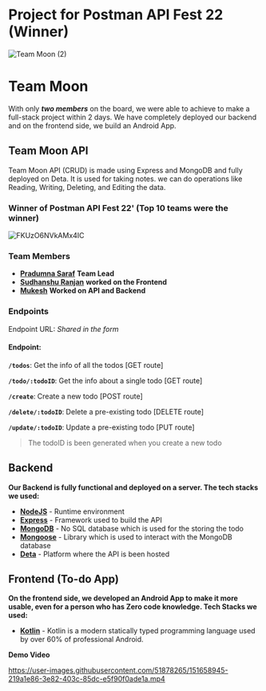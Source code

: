 # Project for Postman API Fest 22 (Winner)

![Team Moon (2)](https://user-images.githubusercontent.com/51878265/151656237-ca61c874-901a-4515-8269-8834e68e787f.png)

# Team Moon

With only ***two members*** on the board, we were able to achieve to make a full-stack project within 2 days. We have completely deployed our backend and on the frontend side, we build an Android App.


## Team Moon API
Team Moon API (CRUD) is made using Express and MongoDB and fully deployed on Deta. It is used for taking notes. we can do operations like Reading, Writing, Deleting, and Editing the data.

### Winner of Postman API Fest 22' (Top 10 teams were the winner)

![FKUzO6NVkAMx4IC](https://user-images.githubusercontent.com/51878265/157821326-0adab9b3-45fb-472b-8df0-7ff1f719a284.jpeg)


### Team Members

- [**Pradumna Saraf**](https://github.com/Pradumnasaraf) **Team Lead**
- [**Sudhanshu Ranjan**](https://github.com/srjranjan) **worked on the Frontend**
- [**Mukesh**](https://github.com/Kira272921) **Worked on API and Backend**

### Endpoints

Endpoint URL: *Shared in the form*

#### Endpoint:

**`/todos`**: Get the info of all the todos [GET route]

**`/todo/:todoID`**: Get the info about a single todo [GET route]

**`/create`**: Create a new todo [POST route]

**`/delete/:todoID`**: Delete a pre-existing todo [DELETE route]

**`/update/:todoID`**: Update a pre-existing todo [PUT route]

> The todoID is been generated when you create a new todo


## Backend

**Our Backend is fully functional and deployed on a server. The tech stacks we used:**

- [**NodeJS**](https://nodejs.org/) - Runtime environment
- [**Express**](https://expressjs.com/) - Framework used to build the API
- [**MongoDB**](https://mongodb.com/) - No SQL database which is used for the storing the todo
- [**Mongoose**](https://mongoosejs.com/) - Library which is used to interact with the MongoDB database 
- [**Deta**]( https://deta.sh/ ) - Platform where the API is been hosted



## Frontend (To-do App)

**On the frontend side, we developed an Android App to make it more usable, even for a person who has Zero code knowledge. Tech Stacks we used:**

- [**Kotlin**](https://kotlinlang.org/) - Kotlin is a modern statically typed programming language used by over 60% of professional Android.

**Demo Video**

https://user-images.githubusercontent.com/51878265/151658945-219a1e86-3e82-403c-85dc-e5f90f0ade1a.mp4

